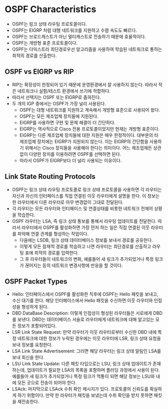 # OSPF Characteristics

- OSPF는 링크 상태 라우팅 프로토콜이다.
- OSPF는 EIGRP 처럼 대형 네트워크를 지원하고 수렴 속도도 빠르다.
- OSPF는 브로드캐스트가 아닌 멀티캐스트로 전송하기 때문에 효율적이다.
- OSPF는 개방형 표준 프로토콜이다.
- OSPF는 다익스트라 최단경로우선 알고리즘을 사용하여 학습된 네트워크로 통하는 최적의 경로를 산출한다.
## OSPF vs EIGRP vs RIP

- RIP는 확장성이 한정되어 있기 때문에 운영환경에서 잘 사용하지 않는다. 따라서 작은 네트워크나 실험/테스트 환경에서 쓰기에 적합하다.
- 따라서 선택지는 OSPF 또는 EIGRP로 좁혀진다.
- 두 개의 IGP 중에서는 OSPF가 가장 널리 사용된다.
	- OSPF는 대형 네트워크를 지원하고 계속해서 개방형 표준으로 사용되어 왔다.
	- OSPF는 모든 제조업체 장치들에 지원된다.
	- EIGRP를 사용하면 구현 및 문제 해결이 더 간단하다.
	- EIGRP는 역사적으로 Cisco 전용 프로토콜이었지만 현재는 개방형 표준이다.
	- EIGRP는 다른 제조업체 장치들에 대한 지원은 매우 한정적이다. 대부분의 타 제조업체 장치에는 EIGRP가 지원되지 않는다. 이는 EIGRP의 간단함을 사용하기 위해서는 Cisco 장치들을 사용해야 한다는 의미이다. 어느 제조업체든 상관없이 다양한 장치를 이용하려면 OSPF를 선택하면 된다.
	- 따라서 OSPF가 EIGRP보다 더 널리 사용되는 이유이다.
## Link State Routing Protocols

- OSPF는 링크 상태 라우팅 프로토콜로 링크 상태 프로토콜을 사용하면 각 라우터는 자신과 자신의 인터페이스를 직접 연결된 이웃 라우터에게 설명을 한다. 이 정보는 한 라우터에서 다른 라우터로 아무 변경없이 그대로 전달된다.
- 각 라우터는 모든 라우터와 인터페이스 및 연결상태를 비롯한 네트워크 전체의 상황을 학습한다.
- OSPF 라우터는 LSA, 즉 링크 상태 통보를 통해서 라우팅 업데이트를 전달한다. 따라서 라우터에서 OSPF를 활성화하면 가장 먼저 하는 일은 직접 연결된 이웃 라우터를 파악해 연결 관계를 형성하는 작업이다.
	- 다음에는 LSDB, 링크 상태 데이터베이스 정보를 보내서 경로를 공유한다.
	- 이렇게 모든 잠재적 경로를 학습하고 나면 라우터는 최단경로를 산출하고 라우팅 표에 최적의 경로를 입력한다.
	- 그 후 라우터들이 네트워크의 변화, 예를들어 새 링크가 추가되었거나 특정 링크가 끊어지는 등의 네트워크 변경사항에 반응을 할 것이다.
## OSPF Packet Types

- Hello: 인터페이스에서 OSPF를 활성화한 직후에 OSPF는 Hello 패킷을 보내고, 수신 대기를 한다. 해당 인터페이스에서 Hello 패킷을 수신하면 이웃 라우터와 인접성을 형성하게 된다. 
- DBD DataBase Description: 이렇게 인접성이 형성된 라우터들은 서로에게 DBD를 보낸다. DBD는 데이터베이스 서술로 라우터에게 네트워크에 대해 알고있는 모든 정보가 포함되어있다. 
- LSR Link State Request: 만약 라우터가 이웃 라우터로부터 수신한 DBD 내에 특정 네트워크에 대한 정보가 누락된 경우에는 이웃 라우터에 LSR, 링크 상태 요청을 보내 정보를 요청한다.
- LSA Link State Advertisement: 그러면 해당 라우터는 링크 상태 알림인 LSA를 보내 회신을 한다.
- LSU Link State Update: 다른 패킷 타입으로는 LSU, 링크 상태 업데이트가 존재하는데, 업데이트가 필요한 LSA의 목록을 포함하며 플러딩 과정에서 사용이 된다. 예를들어 새 링크가 추가되었거나 특정 링크가 먹통이 되면 해당 정보는 LSU와 내에 모든 곳으로 전송이 되어야 한다.
- LSAck: 마지막으로 LSAck 수취 확인 메시지가 있다. 프로토콜의 신뢰도를 확실하게 하기 위함이다. 만약 한 라우터가 패킷을 보냈는데 수취 확인을 받지 못하면 패킷을 재전송한다.